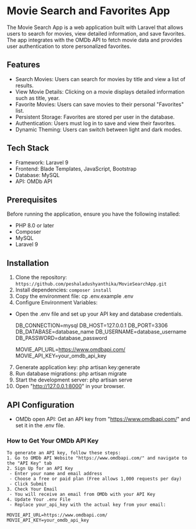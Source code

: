 
# Movie Search and Favorites App
The Movie Search App is a web application built with Laravel that allows users to search for movies, view detailed information, and save favorites. The app integrates with the OMDb API to fetch movie data and provides user authentication to store personalized favorites.

## Features

* Search Movies: Users can search for movies by title and view a list of results.
* View Movie Details: Clicking on a movie displays detailed information such as title, year.
* Favorite Movies: Users can save movies to their personal "Favorites" list.
* Persistent Storage: Favorites are stored per user in the database.
* Authentication: Users must log in to save and view their favorites.
* Dynamic Theming: Users can switch between light and dark modes.

## Tech Stack

* Framework: Laravel 9
* Frontend: Blade Templates, JavaScript, Bootstrap
* Database: MySQL
* API: OMDb API

## Prerequisites

Before running the application, ensure you have the following installed:

* PHP 8.0 or later
* Composer
* MySQL
* Laravel 9
  
## Installation

1. Clone the repository:
   ```https://github.com/peshaladushyanthika/MovieSearchApp.git```
3. Install dependencies:
   ```composer install```
4. Copy the environment file:
   cp .env.example .env
5. Configure Environment Variables:
 * Open the .env file and set up your API key and database credentials.
   
    DB_CONNECTION=mysql
    DB_HOST=127.0.0.1
    DB_PORT=3306
    DB_DATABASE=database_name
    DB_USERNAME=database_username
    DB_PASSWORD=database_password

    MOVIE_API_URL=https://www.omdbapi.com/
    MOVIE_API_KEY=your_omdb_api_key
   
7. Generate application key: php artisan key:generate
8. Run database migrations: php artisan migrate
9. Start the development server: php artisan serve
10. Open "http://127.0.0.1:8000" in your browser.

## API Configuration

* OMDb open API: Get an API key from "https://www.omdbapi.com/" and set it in the .env file.

### How to Get Your OMDb API Key
    To generate an API key, follow these steps: 
    1. Go to OMDb API Website "https://www.omdbapi.com/" and navigate to the "API Key" tab
    2. Sign Up for an API Key
     - Enter your name and email address
     - Choose a free or paid plan (Free allows 1,000 requests per day)
     - Click Submit
    3. Check Your Email
     - You will receive an email from OMDb with your API Key
    4. Update Your .env File
     - Replace your_api_key with the actual key from your email:

    MOVIE_API_URL=https://www.omdbapi.com/
    MOVIE_API_KEY=your_omdb_api_key
